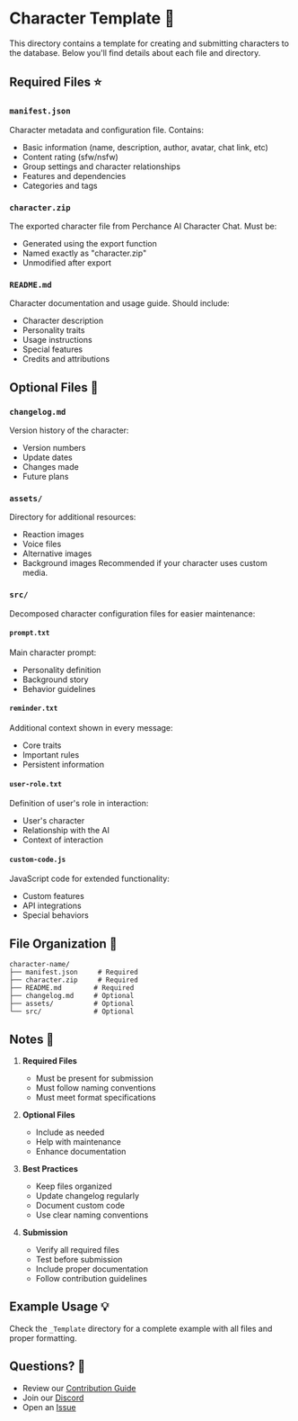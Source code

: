 # Character Template 📝

This directory contains a template for creating and submitting characters to the database. Below you'll find details about each file and directory.

## Required Files ⭐

### `manifest.json`
Character metadata and configuration file. Contains:
- Basic information (name, description, author, avatar, chat link, etc)
- Content rating (sfw/nsfw)
- Group settings and character relationships
- Features and dependencies
- Categories and tags

### `character.zip`
The exported character file from Perchance AI Character Chat. Must be:
- Generated using the export function
- Named exactly as "character.zip"
- Unmodified after export

### `README.md`
Character documentation and usage guide. Should include:
- Character description
- Personality traits
- Usage instructions
- Special features
- Credits and attributions

## Optional Files 🔶

### `changelog.md`
Version history of the character:
- Version numbers
- Update dates
- Changes made
- Future plans

### `assets/`
Directory for additional resources:
- Reaction images
- Voice files
- Alternative images
- Background images
Recommended if your character uses custom media.

### `src/`
Decomposed character configuration files for easier maintenance:

#### `prompt.txt`
Main character prompt:
- Personality definition
- Background story
- Behavior guidelines

#### `reminder.txt`
Additional context shown in every message:
- Core traits
- Important rules
- Persistent information

#### `user-role.txt`
Definition of user's role in interaction:
- User's character
- Relationship with the AI
- Context of interaction

#### `custom-code.js`
JavaScript code for extended functionality:
- Custom features
- API integrations
- Special behaviors

## File Organization 📁
```
character-name/
├── manifest.json     # Required
├── character.zip     # Required
├── README.md        # Required
├── changelog.md     # Optional
├── assets/          # Optional
└── src/             # Optional
```

## Notes 📌

1. **Required Files**
   - Must be present for submission
   - Must follow naming conventions
   - Must meet format specifications

2. **Optional Files**
   - Include as needed
   - Help with maintenance
   - Enhance documentation

3. **Best Practices**
   - Keep files organized
   - Update changelog regularly
   - Document custom code
   - Use clear naming conventions

4. **Submission**
   - Verify all required files
   - Test before submission
   - Include proper documentation
   - Follow contribution guidelines

## Example Usage 💡

Check the `_Template` directory for a complete example with all files and proper formatting.

## Questions? 💬

- Review our [Contribution Guide](../../docs/getting-started/how-to-contribute.md)
- Join our [Discord](https://discord.gg/your-server)
- Open an [Issue](../../../../issues/new)